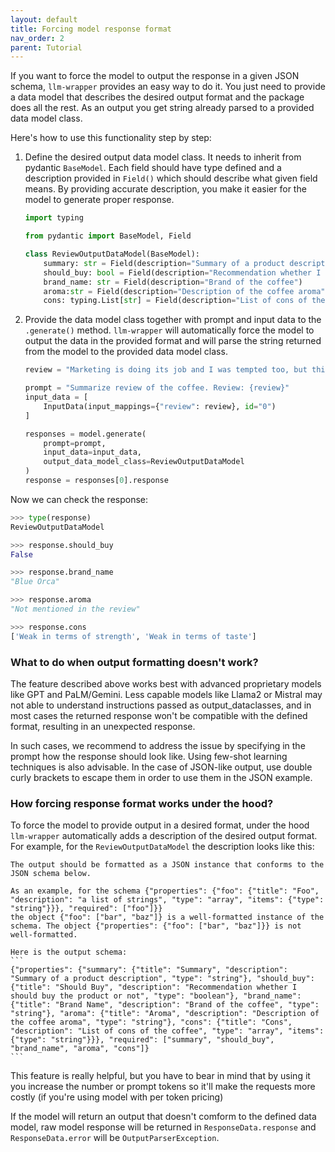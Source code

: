 ```yaml
---
layout: default
title: Forcing model response format
nav_order: 2
parent: Tutorial
---
```


If you want to force the model to output the response in a given JSON schema, `llm-wrapper` provides an easy way to do 
it. You just need to provide a data model that describes the desired output format and the package does all the rest. 
As an output you get string already parsed to a provided data model class.

Here's how to use this functionality step by step:
1. Define the desired output data model class. It needs to inherit from pydantic `BaseModel`. Each field should have
type defined and a description provided in `Field()` which should describe what given field means. By providing accurate
description, you make it easier for the model to generate proper response.
    ```python
    import typing
    
    from pydantic import BaseModel, Field
    
    class ReviewOutputDataModel(BaseModel):
        summary: str = Field(description="Summary of a product description")
        should_buy: bool = Field(description="Recommendation whether I should buy the product or not")
        brand_name: str = Field(description="Brand of the coffee")
        aroma:str = Field(description="Description of the coffee aroma")
        cons: typing.List[str] = Field(description="List of cons of the coffee")
    ```

2. Provide the data model class together with prompt and input data to the `.generate()` method. `llm-wrapper` will 
automatically force the model to output the data in the provided format and will parse the string returned from the
model to the provided data model class.

    ```python
    review = "Marketing is doing its job and I was tempted too, but this Blue Orca coffee is nothing above the level of coffees from the supermarket. And the method of brewing or grinding does not help here. The coffee is simply weak - both in terms of strength and taste. I do not recommend."
    
    prompt = "Summarize review of the coffee. Review: {review}"
    input_data = [
        InputData(input_mappings={"review": review}, id="0")
    ]
    
    responses = model.generate(
        prompt=prompt, 
        input_data=input_data,
        output_data_model_class=ReviewOutputDataModel
    )
    response = responses[0].response
    ```

Now we can check the response:
```python
>>> type(response)
ReviewOutputDataModel

>>> response.should_buy
False

>>> response.brand_name
"Blue Orca"

>>> response.aroma
"Not mentioned in the review"

>>> response.cons
['Weak in terms of strength', 'Weak in terms of taste']
```

### What to do when output formatting doesn't work?

The feature described above works best with advanced proprietary models like GPT and PaLM/Gemini. Less capable models like Llama2 or Mistral
may not able to understand instructions passed as output_dataclasses, and in most cases the returned response won't be compatible
with the defined format, resulting in an unexpected response.

In such cases, we recommend to address the issue by specifying in the prompt how the response should look like. Using
few-shot learning techniques is also advisable. In the case of JSON-like output, use double curly brackets to escape them in order
to use them in the JSON example.

### How forcing response format works under the hood?
To force the model to provide output in a desired format, under the hood `llm-wrapper` automatically adds a description
of the desired output format. For example, for the `ReviewOutputDataModel` the description looks like this:
````text
The output should be formatted as a JSON instance that conforms to the JSON schema below.

As an example, for the schema {"properties": {"foo": {"title": "Foo", "description": "a list of strings", "type": "array", "items": {"type": "string"}}}, "required": ["foo"]}}
the object {"foo": ["bar", "baz"]} is a well-formatted instance of the schema. The object {"properties": {"foo": ["bar", "baz"]}} is not well-formatted.

Here is the output schema:
```
{"properties": {"summary": {"title": "Summary", "description": "Summary of a product description", "type": "string"}, "should_buy": {"title": "Should Buy", "description": "Recommendation whether I should buy the product or not", "type": "boolean"}, "brand_name": {"title": "Brand Name", "description": "Brand of the coffee", "type": "string"}, "aroma": {"title": "Aroma", "description": "Description of the coffee aroma", "type": "string"}, "cons": {"title": "Cons", "description": "List of cons of the coffee", "type": "array", "items": {"type": "string"}}}, "required": ["summary", "should_buy", "brand_name", "aroma", "cons"]}
```
````

This feature is really helpful, but you have to bear in mind that by using it you increase the number or prompt tokens
so it'll make the requests more costly (if you're using model with per token pricing)

If the model will return an output that doesn't comform to the defined data model, raw model response will be returned
in `ResponseData.response` and `ResponseData.error` will be `OutputParserException`.